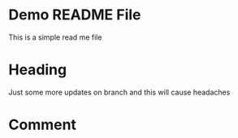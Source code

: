 # Demo README File
This is a simple read me file

# Heading
Just some more updates on branch and this will cause headaches

# Comment